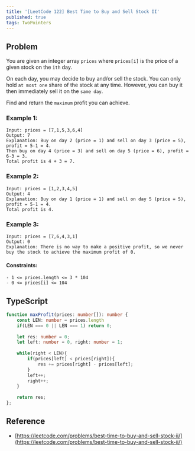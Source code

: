 ```yaml
---
title: '[LeetCode 122] Best Time to Buy and Sell Stock II'
published: true
tags: TwoPointers
---
```


## Problem

You are given an integer array `prices` where `prices[i]` is the price of a given stock on the `ith` day.

On each day, you may decide to buy and/or sell the stock. You can only hold `at most one` share of the stock at any time. However, you can buy it then immediately sell it on the `same day`.

Find and return the `maximum` profit you can achieve.

### Example 1:

```
Input: prices = [7,1,5,3,6,4]
Output: 7
Explanation: Buy on day 2 (price = 1) and sell on day 3 (price = 5), profit = 5-1 = 4.
Then buy on day 4 (price = 3) and sell on day 5 (price = 6), profit = 6-3 = 3.
Total profit is 4 + 3 = 7.
```

### Example 2:

```
Input: prices = [1,2,3,4,5]
Output: 4
Explanation: Buy on day 1 (price = 1) and sell on day 5 (price = 5), profit = 5-1 = 4.
Total profit is 4.
```

### Example 3:

```
Input: prices = [7,6,4,3,1]
Output: 0
Explanation: There is no way to make a positive profit, so we never buy the stock to achieve the maximum profit of 0.
```

#### Constraints:

```
- 1 <= prices.length <= 3 * 104
- 0 <= prices[i] <= 104
```

## TypeScript

```typescript
function maxProfit(prices: number[]): number {
    const LEN: number = prices.length
    if(LEN === 0 || LEN === 1) return 0;
    
    let res: number = 0;
    let left: number = 0, right: number = 1;
    
    while(right < LEN){
        if(prices[left] < prices[right]){
            res += prices[right] - prices[left];
        }
        left++;
        right++;
    }
    
    return res;
};
```

## Reference

- [https://leetcode.com/problems/best-time-to-buy-and-sell-stock-ii/](https://leetcode.com/problems/best-time-to-buy-and-sell-stock-ii/)

